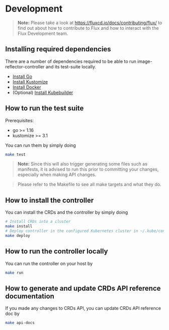 # Development

> **Note:** Please take a look at <https://fluxcd.io/docs/contributing/flux/>
> to find out about how to contribute to Flux and how to interact with the
> Flux Development team.

## Installing required dependencies
There are a number of dependencies required to be able to run image-reflector-controller and its test-suite locally. 
* [Install Go](https://golang.org/doc/install)
* [Install Kustomize](https://kubectl.docs.kubernetes.io/installation/kustomize/)
* [Install Docker](https://docs.docker.com/engine/install/)
* (Optional) [Install Kubebuilder](https://book.kubebuilder.io/quick-start.html)

## How to run the test suite

Prerequisites:
* go >= 1.16
* kustomize >= 3.1

You can run them by simply doing

```bash
make test
```

> **Note:** Since this will also trigger generating some files such as manifests, it is advised to run this prior to committing your changes, especially when making API changes.

> Please refer to the Makefile to see all make targets and what they do.

## How to install the controller

You can install the CRDs and the controller by simply doing

```bash
# Install CRDs into a cluster
make install
# Deploy controller in the configured Kubernetes cluster in ~/.kube/config
make deploy
```

## How to run the controller locally

You can run the controller on your host by

```bash
make run
```

## How to generate and update CRDs API reference documentation

If you made any changes to CRDs API, you can update CRDs API reference doc by

```bash
make api-docs
```
